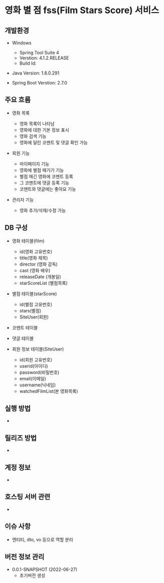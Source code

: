 # 영화 별 점 fss(Film Stars Score) 서비스

## 개발환경
- Windows
	- Spring Tool Suite 4
	- Verstion: 4.1.2.RELEASE
	- Build Id:
	
- Java Version: 1.8.0.291
- Spring Boot Verstion: 2.7.0

## 주요 흐름
- 영화 목록
	- 영화 목록이 나타남
	- 영화에 대한 기본 정보 표시
	- 영화 검색 기능
	- 영화에 달린 코멘트 및 댓글 확인 가능
	
- 회원 기능
	- 마이페이지 기능
	- 영화에 별점 매기기 기능
	- 별점 매긴 영화에 코멘트 등록 
	- 그 코멘트에 댓글 등록 기능
	- 코멘트와 댓글에는 좋아요 기능

- 관리자 기능
	- 영화 추가/삭제/수정 가능
	
## DB 구성
- 영화 테이블(film)
	- id(영화 고유번호)
	- title(영화 제목)
	- director (영화 감독)
	- cast (영화 배우)
	- releaseDate (개봉일)
	- starScoreList (별점목록)
	
- 별점 테이블(starScore)
	- id(별점 고유번호)
	- stars(별점)
	- SiteUser(회원)

- 코멘트 테이블
- 댓글 테이블
- 회원 정보 테이블(SiteUser)
	- id(회원 고유번호)
	- userid(아이디)
	- password(비밀번호)
	- email(이메일)
	- username(닉네임)
	- watchedFilmList(본 영화목록)
	
## 실행 방법
-

## 릴리즈 방법
-

## 계정 정보
-

## 호스팅 서버 관련
-

## 이슈 사항
- 엔티티, dto, vo 등으로 역할 분리

## 버전 정보 관리
- 0.0.1-SNAPSHOT (2022-06-27)
	- 초기버전 생성

